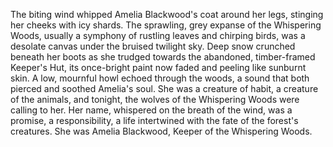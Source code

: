 The biting wind whipped Amelia Blackwood's coat around her legs, stinging her cheeks with icy shards.  The sprawling, grey expanse of the Whispering Woods, usually a symphony of rustling leaves and chirping birds, was a desolate canvas under the bruised twilight sky.  Deep snow crunched beneath her boots as she trudged towards the abandoned, timber-framed Keeper's Hut, its once-bright paint now faded and peeling like sunburnt skin.  A low, mournful howl echoed through the woods, a sound that both pierced and soothed Amelia's soul.  She was a creature of habit, a creature of the animals, and tonight, the wolves of the Whispering Woods were calling to her.  Her name, whispered on the breath of the wind, was a promise, a responsibility, a life intertwined with the fate of the forest's creatures.  She was Amelia Blackwood, Keeper of the Whispering Woods.

